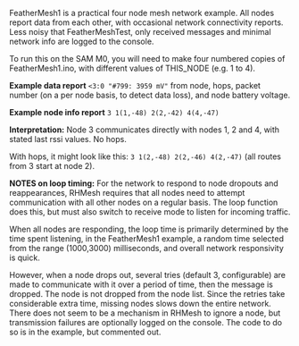 FeatherMesh1 is a practical four node mesh network example. All nodes report data from each other, with occasional network connectivity reports.
Less noisy that FeatherMeshTest, only received messages and minimal network info are logged to the console. 

To run this on the SAM M0, you will need to make four numbered copies of FeatherMesh1.ino, with different values of THIS_NODE (e.g. 1 to 4).

**Example data report** `<3:0 "#799: 3959 mV"` from node, hops, packet number (on a per node basis, to detect data loss), and node battery voltage.

**Example node info report** `3 1(1,-48) 2(2,-42) 4(4,-47)`

**Interpretation:** Node 3 communicates directly with nodes 1, 2 and 4, with stated last rssi values. No hops.

With hops, it might look like this: `3 1(2,-48) 2(2,-46) 4(2,-47)` (all routes from 3 start at node 2).

**NOTES on loop timing:**  For the network to respond to node dropouts and reappearances, RHMesh requires that all nodes need to attempt communication with all other nodes on a regular basis. The loop function does this, but must also switch to receive mode to listen for incoming traffic. 

When all nodes are responding, the loop time is primarily determined by the time spent listening, in the FeatherMesh1 example, a random time selected from the range (1000,3000) milliseconds, and overall network responsivity is quick. 

However, when a node drops out, several tries (default 3, configurable) are made to communicate with it over a period of time, then the message is dropped. The node is not dropped from the node list. Since the retries take considerable extra time, missing nodes slows down the entire network. There does not seem to be a mechanism in RHMesh to ignore a node, but transmission failures are optionally logged on the console. The code to do so is in the example, but commented out.
